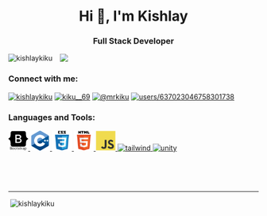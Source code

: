 <h1 align="center">Hi 👋, I'm Kishlay</h1>
<h3 align="center">Full Stack Developer</h3>

<!-- Right aligned Image -->
<img align="right" width="400" src="https://thumbs.gfycat.com/ActivePiercingLeech-max-1mb.gif">

<p align="left"> <img src="https://komarev.com/ghpvc/?username=kishlaykiku&label=Profile%20views&color=0e75b6&style=flat" alt="kishlaykiku" /> </p>


<!-- Socials -->
<h3 align="left">Connect with me:</h3>
<p align="left">
<a href="https://www.linkedin.com/in/kishlaykiku/" target="blank"><img align="center" src="https://raw.githubusercontent.com/rahuldkjain/github-profile-readme-generator/master/src/images/icons/Social/linked-in-alt.svg" alt="kishlaykiku" height="30" width="40" /></a>
<a href="https://www.instagram.com/kiku__69/" target="blank"><img align="center" src="https://raw.githubusercontent.com/rahuldkjain/github-profile-readme-generator/master/src/images/icons/Social/instagram.svg" alt="kiku__69" height="30" width="40" /></a>
<a href="https://www.youtube.com/@mrkiku" target="blank"><img align="center" src="https://raw.githubusercontent.com/rahuldkjain/github-profile-readme-generator/master/src/images/icons/Social/youtube.svg" alt="@mrkiku" height="30" width="40" /></a>
<a href="https://discordapp.com/users/637023046758301738" target="blank"><img align="center" src="https://raw.githubusercontent.com/rahuldkjain/github-profile-readme-generator/master/src/images/icons/Social/discord.svg" alt="users/637023046758301738" height="30" width="40" /></a>
</p>


<!-- Technologies Familiar With -->
<h3 align="left">Languages and Tools:</h3>
<p align="left"> <a href="https://getbootstrap.com" target="_blank" rel="noreferrer"> <img src="https://raw.githubusercontent.com/devicons/devicon/master/icons/bootstrap/bootstrap-plain-wordmark.svg" alt="bootstrap" width="40" height="40"/> </a> <a href="https://www.w3schools.com/cpp/" target="_blank" rel="noreferrer"> <img src="https://raw.githubusercontent.com/devicons/devicon/master/icons/cplusplus/cplusplus-original.svg" alt="cplusplus" width="40" height="40"/> </a> <a href="https://www.w3schools.com/css/" target="_blank" rel="noreferrer"> <img src="https://raw.githubusercontent.com/devicons/devicon/master/icons/css3/css3-original-wordmark.svg" alt="css3" width="40" height="40"/> </a> <a href="https://www.w3.org/html/" target="_blank" rel="noreferrer"> <img src="https://raw.githubusercontent.com/devicons/devicon/master/icons/html5/html5-original-wordmark.svg" alt="html5" width="40" height="40"/> </a> <a href="https://developer.mozilla.org/en-US/docs/Web/JavaScript" target="_blank" rel="noreferrer"> <img src="https://raw.githubusercontent.com/devicons/devicon/master/icons/javascript/javascript-original.svg" alt="javascript" width="40" height="40"/> </a> <a href="https://tailwindcss.com/" target="_blank" rel="noreferrer"> <img src="https://www.vectorlogo.zone/logos/tailwindcss/tailwindcss-icon.svg" alt="tailwind" width="40" height="40"/> </a> <a href="https://unity.com/" target="_blank" rel="noreferrer"> <img src="https://www.vectorlogo.zone/logos/unity3d/unity3d-icon.svg" alt="unity" width="40" height="40"/> </a> </p>

<br>
<br>
<br>

<hr>

<!-- Stats -->
<p>&nbsp;<img align="center" src="https://github-readme-stats.vercel.app/api?username=kishlaykiku&show_icons=true&locale=en" alt="kishlaykiku" /></p>
